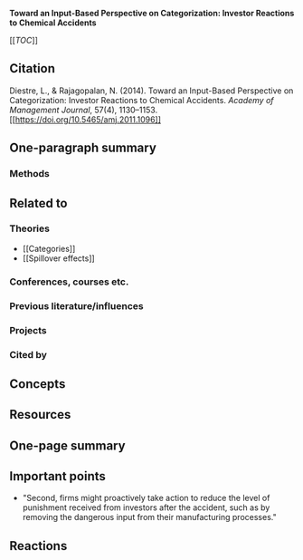 **Toward an Input-Based Perspective on Categorization: Investor Reactions to Chemical Accidents**

[[_TOC_]]

## Citation

Diestre, L., & Rajagopalan, N. (2014). Toward an Input-Based Perspective on Categorization: Investor Reactions to Chemical Accidents. *Academy of Management Journal*, 57(4), 1130–1153. [[https://doi.org/10.5465/amj.2011.1096]]

## One-paragraph summary

### Methods

## Related to

### Theories
* [[Categories]]
* [[Spillover effects]]

### Conferences, courses etc.

### Previous literature/influences

### Projects

### Cited by

## Concepts

## Resources

## One-page summary

## Important points
* "Second, firms might proactively take action to reduce the level of punishment received from investors after the accident, such as by removing the dangerous input from their manufacturing processes."

## Reactions